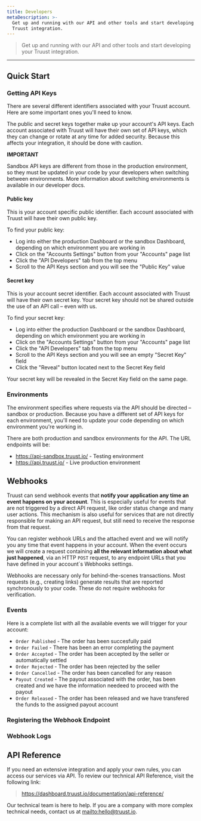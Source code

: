 ```yaml
---
title: Developers
metaDescription: >-
  Get up and running with our API and other tools and start developing your
  Truust integration.
---
```


> Get up and running with our API and other tools and start developing your Truust integration.

---

## Quick Start

### Getting API Keys

There are several different identifiers associated with your Truust account. Here are some important ones you'll need to know.

The public and secret keys together make up your account's API keys. Each account associated with Truust will have their own set of API keys, which they can change or rotate at any time for added security. Because this affects your integration, it should be done with caution.

<div class="alert alert-warning">

**IMPORTANT**

Sandbox API keys are different from those in the production environment, so they must be updated in your code by your developers when switching between environments. More information about switching environments is available in our developer docs.

</div>

#### Public key

This is your account specific public identifier. Each account associated with Truust will have their own public key.

To find your public key:

- Log into either the production Dashboard or the sandbox Dashboard, depending on which environment you are working in
- Click on the "Accounts Settings" button from your "Accounts" page list
- Click the "API Developers" tab from the top menu
- Scroll to the API Keys section and you will see the "Public Key" value

#### Secret key

This is your account secret identifier. Each account associated with Truust will have their own secret key. Your secret key should not be shared outside the use of an API call – even with us.

To find your secret key:

- Log into either the production Dashboard or the sandbox Dashboard, depending on which environment you are working in
- Click on the "Accounts Settings" button from your "Accounts" page list
- Click the "API Developers" tab from the top menu
- Scroll to the API Keys section and you will see an empty "Secret Key" field
- Click the "Reveal" button located next to the Secret Key field

Your secret key will be revealed in the Secret Key field on the same page.

### Environments

The environment specifies where requests via the API should be directed – sandbox or production. Because you have a different set of API keys for each environment, you'll need to update your code depending on which environment you're working in.

There are both production and sandbox environments for the API. The URL endpoints will be:

- https://api-sandbox.truust.io/ - Testing environment
- https://api.truust.io/ - Live production environment

## Webhooks

Truust can send webhook events that **notify your application any time an event happens on your account**. This is especially useful for events that are not triggered by a direct API request, like order status change and many user actions. This mechanism is also useful for services that are not directly responsible for making an API request, but still need to receive the response from that request.

You can register webhook URLs and the attached event and we will notify you any time that event happens in your account. When the event occurs we will create a request containing **all the relevant information about what just happened**, via an HTTP `POST` request, to any endpoint URLs that you have defined in your account´s Webhooks settings.

Webhooks are necessary only for behind-the-scenes transactions. Most requests (e.g., creating links) generate results that are reported synchronously to your code. These do not require webhooks for verification.

### Events

Here is a complete list with all the available events we will trigger for your account:

- `Order Published` - The order has been succesfully paid
- `Order Failed` - There has been an error completing the payment
- `Order Accepted` - The order has been accepted by the seller or automatically settled
- `Order Rejected` - The order has been rejected by the seller
- `Order Cancelled` - The order has been cancelled for any reason
- `Payout Created` - The payout associated with the order, has been created and we have the information needeed to proceed with the payout
- `Order Released` - The order has been released and we have transfered the funds to the assigned payout account

### Registering the Webhook Endpoint

### Webhook Logs

## API Reference

If you need an extensive integration and apply your own rules, you can access our services via API. To review our technical API Reference, visit the following link:

> <https://dashboard.truust.io/documentation/api-reference/>

Our technical team is here to help. If you are a company with more complex technical needs, contact us at <mailto:hello@truust.io>.
